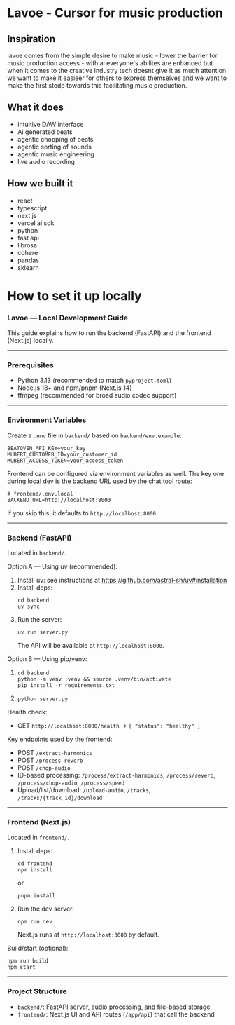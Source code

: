 # Lavoe - Cursor for music production

## Inspiration

lavoe comes from the simple desire to make music - lower the barrier for music production access - with ai everyone's abilites are enhanced but when it comes to the creative industry tech doesnt give it as much attention we want to make it easieer for others to express themselves and we want to make the first stedp towards this facilitating music production.

## What it does

- intuitive DAW interface
- Ai generated beats
- agentic chopping of beats
- agentic sorting of sounds
- agentic music engineering
- live audio recording

## How we built it

- react
- typescript
- next js
- vercel ai sdk
- python
- fast api
- librosa
- cohere
- pandas
- sklearn

# How to set it up locally

### Lavoe — Local Development Guide

This guide explains how to run the backend (FastAPI) and the frontend (Next.js) locally.

---

### Prerequisites

- Python 3.13 (recommended to match `pyproject.toml`)
- Node.js 18+ and npm/pnpm (Next.js 14)
- ffmpeg (recommended for broad audio codec support)

---

### Environment Variables

Create a `.env` file in `backend/` based on `backend/env.example`:

```
BEATOVEN_API_KEY=your_key
MUBERT_CUSTOMER_ID=your_customer_id
MUBERT_ACCESS_TOKEN=your_access_token
```

Frontend can be configured via environment variables as well. The key one during local dev is the backend URL used by the chat tool route:

```
# frontend/.env.local
BACKEND_URL=http://localhost:8000
```

If you skip this, it defaults to `http://localhost:8000`.

---

### Backend (FastAPI)

Located in `backend/`.

Option A — Using uv (recommended):

1. Install uv: see instructions at https://github.com/astral-sh/uv#installation
2. Install deps:
   ```
   cd backend
   uv sync
   ```
3. Run the server:
   ```
   uv run server.py
   ```
   The API will be available at `http://localhost:8000`.

Option B — Using pip/venv:

1. ```
   cd backend
   python -m venv .venv && source .venv/bin/activate
   pip install -r requirements.txt
   ```
2. ```
   python server.py
   ```

Health check:

- GET `http://localhost:8000/health` -> `{ "status": "healthy" }`

Key endpoints used by the frontend:

- POST `/extract-harmonics`
- POST `/process-reverb`
- POST `/chop-audio`
- ID-based processing: `/process/extract-harmonics`, `/process/reverb`, `/process/chop-audio`, `/process/speed`
- Upload/list/download: `/upload-audio`, `/tracks`, `/tracks/{track_id}/download`

---

### Frontend (Next.js)

Located in `frontend/`.

1. Install deps:

   ```
   cd frontend
   npm install
   ```

   or

   ```
   pnpm install
   ```

2. Run the dev server:
   ```
   npm run dev
   ```
   Next.js runs at `http://localhost:3000` by default.

Build/start (optional):

```
npm run build
npm start
```

---

### Project Structure

- `backend/`: FastAPI server, audio processing, and file-based storage
- `frontend/`: Next.js UI and API routes (`/app/api`) that call the backend
